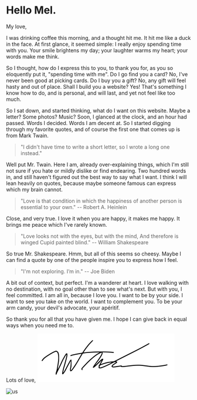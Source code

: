 # Hello Mel.

My love,

I was drinking coffee this morning, and a thought hit me. It hit me like a duck in the face. At first glance, it seemed simple: I really enjoy spending time with you. Your smile brightens my day; your laughter warms my heart; your words make me think.

So I thought, how do I express this to you, to thank you for, as you so eloquently put it, "spending time with me". Do I go find you a card? No, I've never been good at picking cards. Do I buy you a gift? No, any gift will feel hasty and out of place. Shall I build you a website? Yes! That's something I know how to do, and is personal, and will last, and yet not feel like too much.

So I sat down, and started thinking, what do I want on this website. Maybe a letter? Some photos? Music? Soon, I glanced at the clock, and an hour had passed. Words I decided. Words I am decent at. So I started digging through my favorite quotes, and of course the first one that comes up is from Mark Twain.

> "I didn't have time to write a short letter, so I wrote a long one instead."
 
Well put Mr. Twain. Here I am, already over-explaining things, which I'm still not sure if you hate or mildly dislike or find endearing. Two hundred words in, and still haven't figured out the best way to say what I want. I think I will lean heavily on quotes, because maybe someone famous can express which my brain cannot.

> "Love is that condition in which the happiness of another person is essential to your own."
> -- Robert A. Heinlein

Close, and very true. I love it when you are happy, it makes me happy. It brings me peace which I've rarely known.

> "Love looks not with the eyes, but with the mind,
> And therefore is winged Cupid painted blind."
> -- William Shakespeare

So true Mr. Shakespeare. Hmm, but all of this seems so cheesy. Maybe I can find a quote by one of the people inspire you to express how I feel.

> "I'm not exploring. I’m in."
> -- Joe Biden

A bit out of context, but perfect. I'm a wanderer at heart. I love walking with no destination, with no goal other than to see what's next. But with you, I feel committed. I am all in, because I love you. I want to be by your side. I want to see you take on the world. I want to complement you. To be your arm candy, your devil's advocate, your apéritif. 

So thank you for all that you have given me. I hope I can give back in equal ways when you need me to.

Lots of love,
![nathaniel welch](signature.png)

![us](us.png)